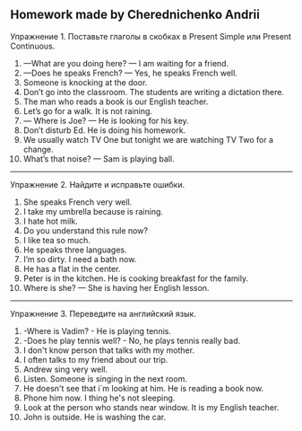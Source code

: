 ## Homework made by Cherednichenko Andrii

Упражнение 1. Поставьте глаголы в скобках в Present Simple или Present Continuous.  
1. —What are you doing here? — I am waiting for a friend.  
2. —Does he speaks French? — Yes, he speaks French well.  
3. Someone is knocking at the door.  
4. Don’t go into the classroom. The students are writing a dictation there.  
5. The man who reads a book is our English teacher.  
6. Let’s go for a walk. It is not raining.  
7. — Where is Joe? — He is looking for his key.  
8. Don’t disturb Ed. He is doing his homework.  
9. We usually watch TV One but tonight we are watching TV Two for a change.  
10. What’s that noise? — Sam is playing ball.
***
Упражнение 2. Найдите и исправьте ошибки.  
1. She speaks French very well.  
2. I take my umbrella because is raining.  
3. I hate hot milk.  
4. Do you understand this rule now?  
5. I like tea so much.  
6. He speaks three languages.  
7. I’m so dirty. I need a bath now.  
8. He has a flat in the center.  
9. Peter is in the kitchen. He is cooking breakfast for the family.  
10. Where is she? — She is having her English lesson.    

***
Упражнение 3. Переведите на английский язык.
1. -Where is Vadim? - He is playing tennis.
2. -Does he play tennis well? - No, he plays tennis really bad.  
3. I don't know person that talks with my mother.
4. I often talks to my friend about our trip.  
5. Andrew sing very well.  
6. Listen. Someone is singing in the next room.  
7. He doesn't see that i`m looking at him. He is reading a book now.  
8. Phone him now. I thing he's not sleeping.  
9. Look at the person who stands near window. It is my English teacher.  
10. John is outside. He is washing the car.  

